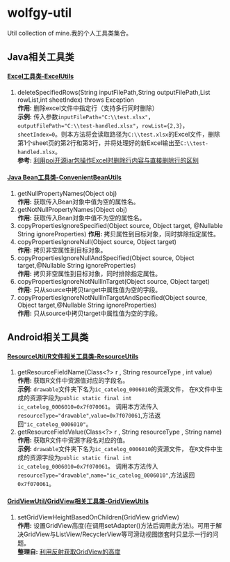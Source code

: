 # wolfgy-util
Util collection of mine.我的个人工具类集合。

## Java相关工具类
#### [Excel工具类-ExcelUtils](https://github.com/wolgy/wolfgy-util/blob/master/src/main/java/com/wolfgy/util/java/ExcelUtils.java)
1. deleteSpecifiedRows(String inputFilePath,String outputFilePath,List<Integer> rowList,int sheetIndex) throws Exception  
**作用:** 删除excel文件中指定行（支持多行同时删除）  
**示例:** 传入参数`inputFilePath="C:\\test.xlsx"`，`outputFilePath="C:\\test-handled.xlsx"`，`rowList={2,3}`，`sheetIndex=0`。则本方法将会读取路径为`C:\\test.xlsx`的Excel文件，删除第1个sheet页的第2行和第3行，并将处理好的新Excel输出至`C:\\test-handled.xlsx`。  
**参考:** [利用poi开源jar包操作Excel时删除行内容与直接删除行的区别](http://blog.csdn.net/b_h_l/article/details/8255247)  

#### [Java Bean工具类-ConvenientBeanUtils](https://github.com/wolgy/wolfgy-util/blob/master/src/main/java/com/wolfgy/util/java/ConvenientBeanUtils.java)
1. getNullPropertyNames(Object obj)  
**作用:** 获取传入Bean对象中值为空的属性名。 
2. getNotNullPropertyNames(Object obj)  
**作用:** 获取传入Bean对象中值不为空的属性名。 
3. copyPropertiesIgnoreSpecified(Object source, Object target, @Nullable String ignoreProperties) 
**作用:** 拷贝属性到目标对象，同时排除指定属性。
4. copyPropertiesIgnoreNull(Object source, Object target)  
**作用:** 拷贝非空属性到目标对象。
5. copyPropertiesIgnoreNullAndSpecified(Object source, Object target,@Nullable String ignoreProperties)  
**作用:** 拷贝非空属性到目标对象，同时排除指定属性。	
6. copyPropertiesIgnoreNotNullInTarget(Object source, Object target)  
**作用:** 只从source中拷贝target中属性值为空的字段。
7. copyPropertiesIgnoreNotNullInTargetAndSpecified(Object source, Object target,@Nullable String ignoreProperties)   
**作用:** 只从source中拷贝target中属性值为空的字段。


## Android相关工具类
#### [ResourceUtil/R文件相关工具类-ResourceUtils](https://github.com/wolgy/wolfgy-util/blob/master/src/main/java/com/wolfgy/util/android/ResourceUtils.java)
1. getResourceFieldName(Class<?> r , String resourceType , int value)  
**作用:** 获取R文件中资源值对应的字段名。  
**示例:** `drawable`文件夹下名为`ic_catelog_0006010`的资源文件，
在`R`文件中生成的资源字段为`public static final int ic_catelog_0006010=0x7f070061`。
调用本方法传入`resourceType="drawable"`,`value=0x7f070061`,方法返回`"ic_catelog_0006010"`。
2. getResourceFieldValue(Class<?> r , String resourceType , String name)  
**作用:** 获取R文件中资源字段名对应的值。  
**示例:** `drawable`文件夹下名为`ic_catelog_0006010`的资源文件，
在`R`文件中生成的资源字段为`public static final int ic_catelog_0006010=0x7f070061`。
调用本方法传入`resourceType="drawable"`,`name="ic_catelog_0006010"`,方法返回`0x7f070061`。

#### [GridViewUtil/GridView相关工具类-GridViewUtils](https://github.com/wolgy/wolfgy-util/blob/master/src/main/java/com/wolfgy/util/android/GridViewUtils.java)
1. setGridViewHeightBasedOnChildren(GridView gridView)  
**作用:** 设置GridView高度(在调用setAdapter()方法后调用此方法)。可用于解决GridView与ListView/RecyclerView等可滑动视图嵌套时只显示一行的问题。  
**整理自:** [利用反射获取GridView的高度](http://blog.csdn.net/jys1115/article/details/46045211)
